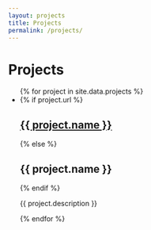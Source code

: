 ```yaml
---
layout: projects
title: Projects
permalink: /projects/
---
```


# Projects
<ul>
  {% for project in site.data.projects %}
    <li>
      <div class="project-block">
        {% if project.url %}
        <a href="{{ project.url }}"><h2>{{ project.name }}</h2></a>
        {% else %}
          <h2>{{ project.name }}</h2>
        {% endif %}
        <p>{{ project.description }}</p>
      </div>
    </li>
  {% endfor %}
</ul>
